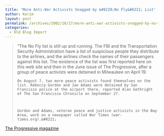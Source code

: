 ```yaml
---
title: 'More Anti-War Activists Snagged by &#8220;No Fly&#8221; List'
author: Kerim
layout: post
permalink: /archives/2002/10/17/more-anti-war-activists-snagged-by-no-fly-list/
categories:
  - Old Blog Import
---
```


>   &#8220;The No Fly list is still up and running. The FBI and the Transportation Security Administration have a list of suspicious people they distribute to the airlines, and the airlines check the names of their passengers against this list. The existence of the list was first reported here on this web site and then in the June issue of The Progressive, after a group of peace activists were detained in Milwaukee on April 19. 
>   
>   
>     On August 7, two more peace activists found themselves on the list. Rebecca Gordon and Jan Adams were detained by San Francisco police at the airport there, reported Alan Gathright of The San Francisco Chronicle on September 27.
>   
>   
>   
>     Gordon and Adams, veteran peace and justice activists in the Bay Area, work on a newspaper called War Times (war-times.org).&#8221;
>   


<a href="http://www.progressive.org/webex/wxmc101602.html" onclick="_gaq.push(['_trackEvent', 'outbound-article', 'http://www.progressive.org/webex/wxmc101602.html', 'The Progressive magazine']);" >The Progressive magazine</a>

